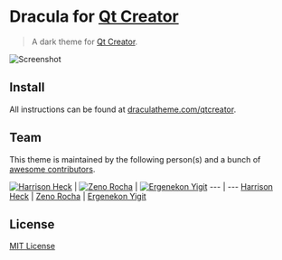 # Dracula for [Qt Creator](http://qt.io/ide)

> A dark theme for [Qt Creator](http://qt.io/ide).

![Screenshot](http://i.imgur.com/uythJYG.png)

## Install

All instructions can be found at [draculatheme.com/qtcreator](https://draculatheme.com/qtcreator).

## Team

This theme is maintained by the following person(s) and a bunch of [awesome contributors](https://github.com/dracula/template/graphs/contributors).

[![Harrison Heck](https://avatars0.githubusercontent.com/u/1037526?v=3&s=70)](https://github.com/nesl247) | [![Zeno Rocha](https://avatars2.githubusercontent.com/u/398893?v=3&s=70)](https://github.com/zenorocha) | [![Ergenekon Yigit](https://avatars1.githubusercontent.com/u/7110136?v=3&s=70)](https://github.com/ergenekonyigit)
--- | ---
[Harrison Heck](https://github.com/nesl247) | [Zeno Rocha](https://github.com/zenorocha) | [Ergenekon Yigit](https://github.com/ergenekonyigit)

## License

[MIT License](./LICENSE)
